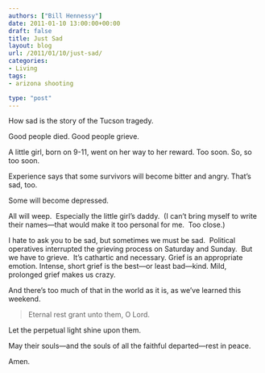 ```yaml
---
authors: ["Bill Hennessy"]
date: 2011-01-10 13:00:00+00:00
draft: false
title: Just Sad
layout: blog
url: /2011/01/10/just-sad/
categories:
- Living
tags:
- arizona shooting

type: "post"
---
```


How sad is the story of the Tucson tragedy.

Good people died. Good people grieve.

A little girl, born on 9-11, went on her way to her reward. Too soon. So, so too soon.

Experience says that some survivors will become bitter and angry. That’s sad, too.

Some will become depressed.

All will weep.  Especially the little girl’s daddy.  (I can’t bring myself to write their names—that would make it too personal for me.  Too close.)

I hate to ask you to be sad, but sometimes we must be sad.  Political operatives interrupted the grieving process on Saturday and Sunday.  But we have to grieve.  It’s cathartic and necessary. Grief is an appropriate emotion. Intense, short grief is the best—or least bad—kind. Mild, prolonged grief makes us crazy.

And there’s too much of that in the world as it is, as we’ve learned this weekend.


> Eternal rest grant unto them, O Lord.

Let the perpetual light shine upon them.

May their souls—and the souls of all the faithful departed—rest in peace.

Amen.

